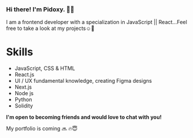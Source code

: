 ### Hi there! I'm Pidoxy. 👋🏾

<!--
**pidoxy/pidoxy** is a ✨ _special_ ✨ repository because its `README.md` (this file) appears on your GitHub profile.
-->

I am a frontend developer with a specialization in JavaScript || React...Feel free to take a look at my projects☺️🌿

# Skills
* JavaScript, CSS & HTML
* React.js 
* UI / UX fundamental knowledge, creating Figma designs
* Next.js
* Node js
* Python
* Solidity



**I'm open to becoming friends and would love to chat with you!**


   My portfolio is coming 🔜 🔥😇
  
<!-- ### [![Anurag's github stats](https://github-readme-stats.vercel.app/api?username=pidoxy)](https://github.com/pidoxy/github-readme-stats)
 -->
<!--
Here are some ideas to get you started:

- 🔭 I’m currently working on ...
- 🌱 I’m currently learning ...
- 👯 I’m looking to collaborate on ...
- 🤔 I’m looking for help with ...
- 💬 Ask me about ...
- 📫 How to reach me: ...
- 😄 Pronouns: ...
- ⚡ Fun fact: ...
-->
